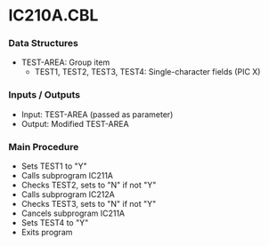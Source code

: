 # IC210A.CBL

### Data Structures
- TEST-AREA: Group item
  - TEST1, TEST2, TEST3, TEST4: Single-character fields (PIC X)

### Inputs / Outputs
- Input: TEST-AREA (passed as parameter)
- Output: Modified TEST-AREA

### Main Procedure
- Sets TEST1 to "Y"
- Calls subprogram IC211A
- Checks TEST2, sets to "N" if not "Y"
- Calls subprogram IC212A
- Checks TEST3, sets to "N" if not "Y"
- Cancels subprogram IC211A
- Sets TEST4 to "Y"
- Exits program